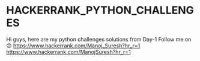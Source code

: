# HACKERRANK_PYTHON_CHALLENGES
Hi guys, here are my python challenges solutions from Day-1
Follow me on😊
https://www.hackerrank.com/Manoj_Suresh?hr_r=1
https://www.hackerrank.com/ManojSuresh?hr_r=1


